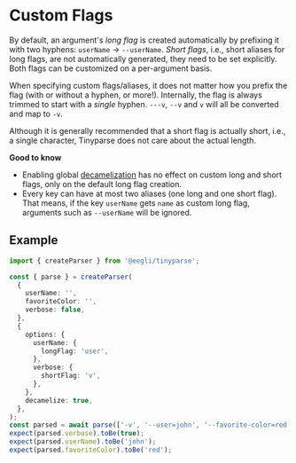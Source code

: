 # Custom Flags

By default, an argument's _long flag_ is created automatically by prefixing it with two hyphens: `userName` -> `--userName`. _Short flags_, i.e., short aliases for long flags, are not automatically generated, they need to be set explicitly. Both flags can be customized on a per-argument basis.

When specifying custom flags/aliases, it does not matter how you prefix the flag (with or without a hyphen, or more!). Internally, the flag is always trimmed to start with a _single_ hyphen. `---v`, `--v` and `v` will all be converted and map to `-v`.

Although it is generally recommended that a short flag is actually short, i.e., a single character, Tinyparse does not care about the actual length.

**Good to know**

- Enabling global [decamelization](reference/decamelize-variables) has no effect on custom long and short flags, only on the default long flag creation.
- Every key can have at most two aliases (one long and one short flag). That means, if the key `userName` gets `name` as custom long flag, arguments such as `--userName` will be ignored.

## Example

<!-- doctest: default -->

```ts
import { createParser } from '@eegli/tinyparse';

const { parse } = createParser(
  {
    userName: '',
    favoriteColor: '',
    verbose: false,
  },
  {
    options: {
      userName: {
        longFlag: 'user',
      },
      verbose: {
        shortFlag: 'v',
      },
    },
    decamelize: true,
  },
);
const parsed = await parse(['-v', '--user=john', '--favorite-color=red']);
expect(parsed.verbose).toBe(true);
expect(parsed.userName).toBe('john');
expect(parsed.favoriteColor).toBe('red');
```
